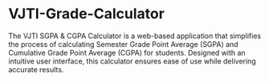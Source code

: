 # VJTI-Grade-Calculator
The VJTI SGPA &amp; CGPA Calculator is a web-based application that simplifies the process of calculating Semester Grade Point Average (SGPA) and Cumulative Grade Point Average (CGPA) for students. Designed with an intuitive user interface, this calculator ensures ease of use while delivering accurate results.
